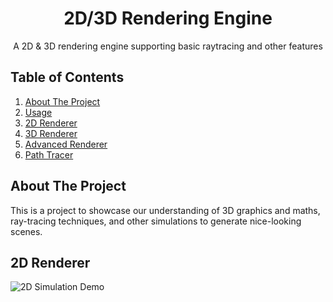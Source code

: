 <a name="readme-top"></a>
<div align="center">
  <h1 align="center">2D/3D Rendering Engine</h1>
  <p>
    A 2D & 3D rendering engine supporting basic raytracing and other features
  </p>
</div>

## Table of Contents</summary>
  <ol>
    <li><a href="#about-the-project">About The Project</a></li>
    <li><a href="#usage">Usage</a></li>
    <li><a href="#2d-renderer">2D Renderer</a></li>
    <li><a href="#3d-renderer">3D Renderer</a></li>
    <li><a href="#adv-renderer">Advanced Renderer</a></li>
    <li><a href="#path-tracing">Path Tracer</a></li>
  </ol>

## About The Project
This is a project to showcase our understanding of 3D graphics and maths, ray-tracing techniques, and other simulations to generate nice-looking scenes. 

## 2D Renderer
![2D Simulation Demo](https://github.com/TaihouAnF/Basic-Rendering-Engine/blob/main/Demo/light2D_output.png)
